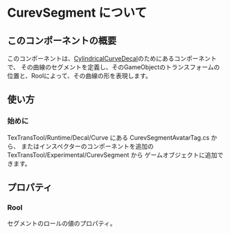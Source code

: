 # CurevSegment について

## このコンポーネントの概要

このコンポーネントは、[CylindricalCurveDecal](CylindricalCurveDecal.md)のためにあるコンポーネントで、
その曲線のセグメントを定義し、そのGameObjectのトランスフォームの位置と、Roolによって、その曲線の形を表現します。

## 使い方

### 始めに

TexTransTool/Runtime/Decal/Curve にある CurevSegmentAvatarTag.cs から、
またはインスペクターのコンポーネントを追加の TexTransTool/Experimental/CurevSegment から
ゲームオブジェクトに追加できます。

## プロパティ

### Rool

セグメントのロールの値のプロパティ。
